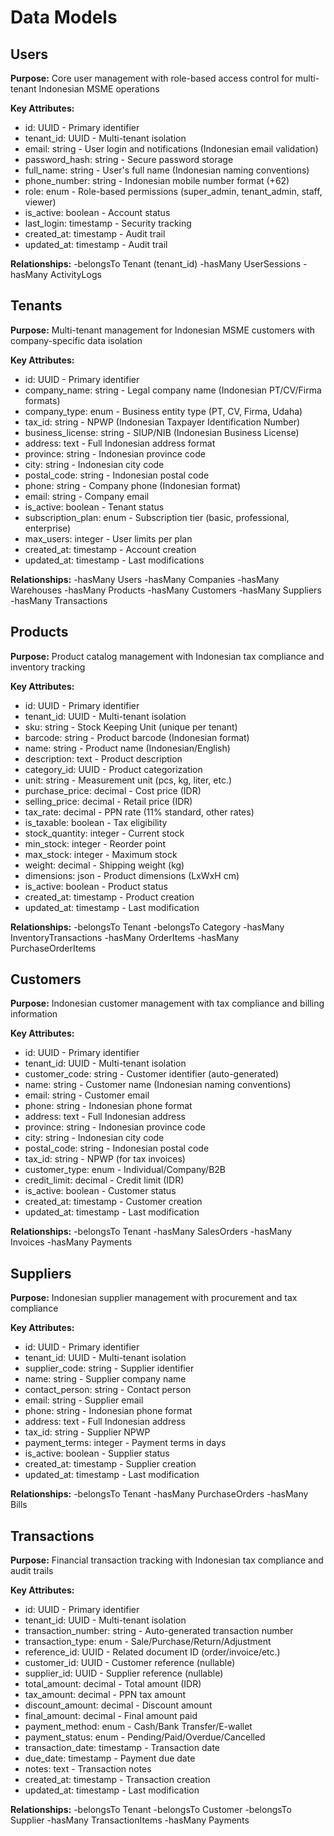 # Data Models

## Users

**Purpose:** Core user management with role-based access control for multi-tenant Indonesian MSME operations

**Key Attributes:**
- id: UUID - Primary identifier
- tenant_id: UUID - Multi-tenant isolation
- email: string - User login and notifications (Indonesian email validation)
- password_hash: string - Secure password storage
- full_name: string - User's full name (Indonesian naming conventions)
- phone_number: string - Indonesian mobile number format (+62)
- role: enum - Role-based permissions (super_admin, tenant_admin, staff, viewer)
- is_active: boolean - Account status
- last_login: timestamp - Security tracking
- created_at: timestamp - Audit trail
- updated_at: timestamp - Audit trail

**Relationships:**
-belongsTo Tenant (tenant_id)
-hasMany UserSessions
-hasMany ActivityLogs

## Tenants

**Purpose:** Multi-tenant management for Indonesian MSME customers with company-specific data isolation

**Key Attributes:**
- id: UUID - Primary identifier
- company_name: string - Legal company name (Indonesian PT/CV/Firma formats)
- company_type: enum - Business entity type (PT, CV, Firma, Udaha)
- tax_id: string - NPWP (Indonesian Taxpayer Identification Number)
- business_license: string - SIUP/NIB (Indonesian Business License)
- address: text - Full Indonesian address format
- province: string - Indonesian province code
- city: string - Indonesian city code
- postal_code: string - Indonesian postal code
- phone: string - Company phone (Indonesian format)
- email: string - Company email
- is_active: boolean - Tenant status
- subscription_plan: enum - Subscription tier (basic, professional, enterprise)
- max_users: integer - User limits per plan
- created_at: timestamp - Account creation
- updated_at: timestamp - Last modifications

**Relationships:**
-hasMany Users
-hasMany Companies
-hasMany Warehouses
-hasMany Products
-hasMany Customers
-hasMany Suppliers
-hasMany Transactions

## Products

**Purpose:** Product catalog management with Indonesian tax compliance and inventory tracking

**Key Attributes:**
- id: UUID - Primary identifier
- tenant_id: UUID - Multi-tenant isolation
- sku: string - Stock Keeping Unit (unique per tenant)
- barcode: string - Product barcode (Indonesian format)
- name: string - Product name (Indonesian/English)
- description: text - Product description
- category_id: UUID - Product categorization
- unit: string - Measurement unit (pcs, kg, liter, etc.)
- purchase_price: decimal - Cost price (IDR)
- selling_price: decimal - Retail price (IDR)
- tax_rate: decimal - PPN rate (11% standard, other rates)
- is_taxable: boolean - Tax eligibility
- stock_quantity: integer - Current stock
- min_stock: integer - Reorder point
- max_stock: integer - Maximum stock
- weight: decimal - Shipping weight (kg)
- dimensions: json - Product dimensions (LxWxH cm)
- is_active: boolean - Product status
- created_at: timestamp - Product creation
- updated_at: timestamp - Last modification

**Relationships:**
-belongsTo Tenant
-belongsTo Category
-hasMany InventoryTransactions
-hasMany OrderItems
-hasMany PurchaseOrderItems

## Customers

**Purpose:** Indonesian customer management with tax compliance and billing information

**Key Attributes:**
- id: UUID - Primary identifier
- tenant_id: UUID - Multi-tenant isolation
- customer_code: string - Customer identifier (auto-generated)
- name: string - Customer name (Indonesian naming conventions)
- email: string - Customer email
- phone: string - Indonesian phone format
- address: text - Full Indonesian address
- province: string - Indonesian province code
- city: string - Indonesian city code
- postal_code: string - Indonesian postal code
- tax_id: string - NPWP (for tax invoices)
- customer_type: enum - Individual/Company/B2B
- credit_limit: decimal - Credit limit (IDR)
- is_active: boolean - Customer status
- created_at: timestamp - Customer creation
- updated_at: timestamp - Last modification

**Relationships:**
-belongsTo Tenant
-hasMany SalesOrders
-hasMany Invoices
-hasMany Payments

## Suppliers

**Purpose:** Indonesian supplier management with procurement and tax compliance

**Key Attributes:**
- id: UUID - Primary identifier
- tenant_id: UUID - Multi-tenant isolation
- supplier_code: string - Supplier identifier
- name: string - Supplier company name
- contact_person: string - Contact person
- email: string - Supplier email
- phone: string - Indonesian phone format
- address: text - Full Indonesian address
- tax_id: string - Supplier NPWP
- payment_terms: integer - Payment terms in days
- is_active: boolean - Supplier status
- created_at: timestamp - Supplier creation
- updated_at: timestamp - Last modification

**Relationships:**
-belongsTo Tenant
-hasMany PurchaseOrders
-hasMany Bills

## Transactions

**Purpose:** Financial transaction tracking with Indonesian tax compliance and audit trails

**Key Attributes:**
- id: UUID - Primary identifier
- tenant_id: UUID - Multi-tenant isolation
- transaction_number: string - Auto-generated transaction number
- transaction_type: enum - Sale/Purchase/Return/Adjustment
- reference_id: UUID - Related document ID (order/invoice/etc.)
- customer_id: UUID - Customer reference (nullable)
- supplier_id: UUID - Supplier reference (nullable)
- total_amount: decimal - Total amount (IDR)
- tax_amount: decimal - PPN tax amount
- discount_amount: decimal - Discount amount
- final_amount: decimal - Final amount paid
- payment_method: enum - Cash/Bank Transfer/E-wallet
- payment_status: enum - Pending/Paid/Overdue/Cancelled
- transaction_date: timestamp - Transaction date
- due_date: timestamp - Payment due date
- notes: text - Transaction notes
- created_at: timestamp - Transaction creation
- updated_at: timestamp - Last modification

**Relationships:**
-belongsTo Tenant
-belongsTo Customer
-belongsTo Supplier
-hasMany TransactionItems
-hasMany Payments
